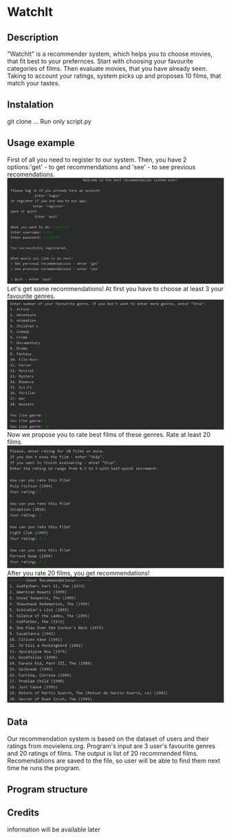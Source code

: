 # WatchIt
## Description
"WatchIt" is a recommender system, which helps you to choose movies, that fit best to your prefernces. Start with choosing your
favourite categories of films. Then evaluate movies, that you have already seen. Taking to account your ratings, system picks up and 
proposes 10 films, that match your tastes. 
## Instalation
git clone ...
Run only script.py
## Usage example
First of all you need to register to our system. Then, you have 2 options:'get' - to get recommendations and 'see' - to see previous recomendations. ![](images/start.jpg)
Let's get some recommendations! At first you have to choose at least 3 your favourite genres. ![](images/genres.jpg)
Now we propose you to rate best films of these genres. Rate at least 20 films. ![](images/rating.jpg)
After you rate 20 films, you get recommendations! ![](images/rec.jpg)
## Data 
Our recommendation system is based on the dataset of users and their ratings from movielens.org. Program's input are 3 user's favourite genres and 20 ratings of films. The output is list of 20 recommended films. Recomendations are saved to the file, so user will be able to find them next time he runs the program. 
## Program structure
## Credits
information will be available later
